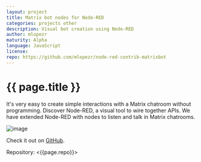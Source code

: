 ```yaml
---
layout: project
title: Matrix bot nodes for Node-RED
categories: projects other
description: Visual bot creation using Node-RED
author: mlopezr
maturity: Alpha
language: JavaScript
license: 
repo: https://github.com/mlopezr/node-red-contrib-matrixbot
---
```


# {{ page.title }}
It's very easy to create simple interactions with a Matrix chatroom without programming. Discover Node-RED, a visual tool to wire together APIs. We have extended Node-RED with nodes to listen and talk in Matrix chatrooms.

![image](https://github.com/mlopezr/node-red-contrib-matrixbot/raw/master/docs/nodered-twitter.png)

Check it out on [GitHub](https://github.com/mlopezr/node-red-contrib-matrixbot).

Repository: <{{page.repo}}>
